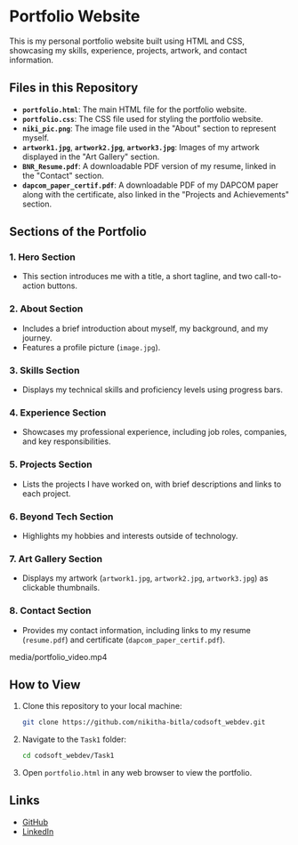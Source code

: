 # Portfolio Website

This is my personal portfolio website built using HTML and CSS, showcasing my skills, experience, projects, artwork, and contact information.

## Files in this Repository

- **`portfolio.html`**: The main HTML file for the portfolio website.
- **`portfolio.css`**: The CSS file used for styling the portfolio website.
- **`niki_pic.png`**: The image file used in the "About" section to represent myself.
- **`artwork1.jpg`**, **`artwork2.jpg`**, **`artwork3.jpg`**: Images of my artwork displayed in the "Art Gallery" section.
- **`BNR_Resume.pdf`**: A downloadable PDF version of my resume, linked in the "Contact" section.
- **`dapcom_paper_certif.pdf`**: A downloadable PDF of my DAPCOM paper along with the certificate, also linked in the "Projects and Achievements" section.

## Sections of the Portfolio

### 1. **Hero Section**
   - This section introduces me with a title, a short tagline, and two call-to-action buttons.
   
### 2. **About Section**
   - Includes a brief introduction about myself, my background, and my journey. 
   - Features a profile picture (`image.jpg`).

### 3. **Skills Section**
   - Displays my technical skills and proficiency levels using progress bars.

### 4. **Experience Section**
   - Showcases my professional experience, including job roles, companies, and key responsibilities.

### 5. **Projects Section**
   - Lists the projects I have worked on, with brief descriptions and links to each project.

### 6. **Beyond Tech Section**
   - Highlights my hobbies and interests outside of technology.

### 7. **Art Gallery Section**
   - Displays my artwork (`artwork1.jpg`, `artwork2.jpg`, `artwork3.jpg`) as clickable thumbnails.

### 8. **Contact Section**
   - Provides my contact information, including links to my resume (`resume.pdf`) and certificate (`dapcom_paper_certif.pdf`).

media/portfolio_video.mp4

## How to View

1. Clone this repository to your local machine:

    ```bash
    git clone https://github.com/nikitha-bitla/codsoft_webdev.git
    ```

2. Navigate to the `Task1` folder:

    ```bash
    cd codsoft_webdev/Task1
    ```

3. Open `portfolio.html` in any web browser to view the portfolio.

## Links

- [GitHub](https://github.com/nikitha-bitla)
- [LinkedIn](https://linkedin.com/in/nikitha-reddy-bitla)

